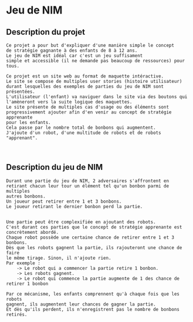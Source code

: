 # Jeu de NIM

## Description du projet
 	Ce projet a pour but d'expliquer d'une manière simple le concept
	de stratégie gagnante à des enfants de 8 à 12 ans.
	Le jeu de NIM est idéal car c'est un jeu suffisament 
	simple et accessible (il ne demande pas beaucoup de ressources) pour tous.

	Ce projet est un site web au format de maquette intéractive.
	Le site se compose de multiples user stories (histoire utilisateur) 
	durant lesquelles des exemples de parties du jeu de NIM sont présentées.
	L'utilisateur (l'enfant) va naviguer dans le site via des boutons qui 
	l'amèneront vers la suite logique des maquettes.
	Le site présente de multiples cas d'usage ou des éléments sont 
	progressivement ajouter afin d'en venir au concept de stratégie apprenante
	pour les enfants.
	Cela passe par le nombre total de bonbons qui augmentent.
	J'ajoute d'un robot, d'une multitude de robots et de robots "apprenant".
	
<br>	

## Description du jeu de NIM
	Durant une partie du jeu de NIM, 2 adversaires s'affrontent en
	retirant chacun leur tour un élément tel qu'un bonbon parmi de multiples
	autres bonbons.
	Un joueur peut retirer entre 1 et 3 bonbons.
	Le joueur retirant le dernier bonbon perd la partie.

	
	Une partie peut être complexifiée en ajoutant des robots.
	C'est durant ces parties que le concept de stratégie apprenante est
	concrètement abordé.
	Chaque robot possède une certaine chance de retirer entre 1 et 3 bonbons.
	Dès que les robots gagnent la partie, ils rajouteront une chance de faire 
	le même tirage. Sinon, il n'ajoute rien.
	Par exemple :
		-> Le robot qui a commencer la partie retire 1 bonbon.
		-> Les robots gagnent.
		-> Le robot qui commence la partie augmente de 1 des chance de retirer 1 bonbon

	Par ce mécanisme, les enfants comprennent qu'à chaque fois que les robots
	gagnent, ils augmentent leur chances de gagner la partie.
	Et dès qu'ils perdent, ils n'enregistrent pas le nombre de bonbons retirés.


